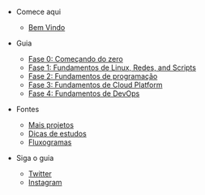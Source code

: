 <!-- docs/pt/_sidebar.md -->

- Comece aqui
  - [Bem Vindo](/#bem-vindo)

- Guia

  - [Fase 0: Começando do zero](/pt/phase0/README.md)
  - [Fase 1: Fundamentos de Linux, Redes, and Scripts](/pt/phase1/README.md)
  - [Fase 2: Fundamentos de programação](phase2/README.md)
  - [Fase 3: Fundamentos de Cloud Platform](phase3/README.md)
  - [Fase 4: Fundamentos de DevOps](phase4/README.md)

- Fontes

  - [Mais projetos](projects/README.md)
  - [Dicas de estudos](resources/readme.md)
  - [Fluxogramas](resources/flowcharts.md)

- Siga o guia

  - [Twitter](https://twitter.com/learntocloud)
  - [Instagram](https://instagram.com/learntocloudguide)
